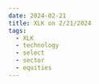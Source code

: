 ```yaml
---
date: 2024-02-21
title: XLK on 2/21/2024
tags: 
  - XLK
  - technology
  - select
  - sector
  - equities
---
```

<div class="post">
<snapshot-grid 
    :reports="['2024/02/20/CTA/XLK', '2024/02/21/CTA/XLK', '2024/02/21/MTP/XLK']"
    chart="2024/02/21/Chart/XLK"
/>
<p>

</p>
<p>

</p>
</div>